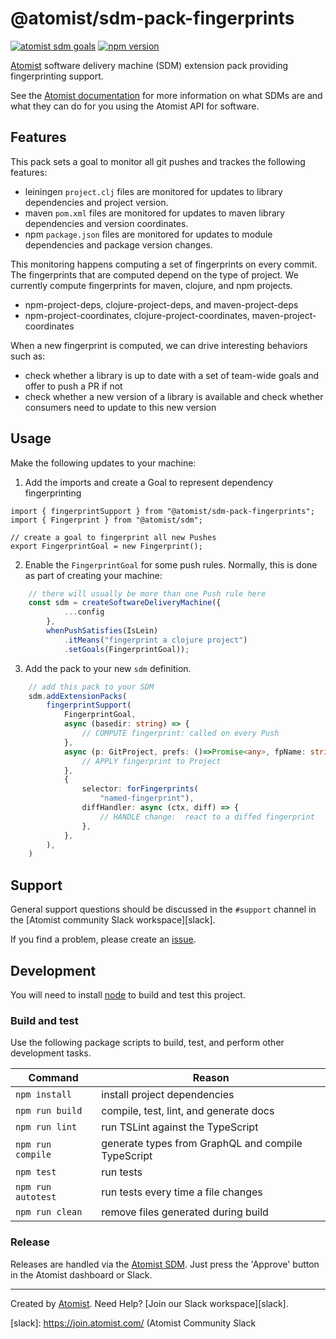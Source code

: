 # @atomist/sdm-pack-fingerprints

[![atomist sdm goals](http://badge.atomist.com/T29E48P34/atomist/sdm-pack-fingerprints/04e080df-3333-4783-82d3-a4c76637827b)](https://app.atomist.com/workspace/T29E48P34)
[![npm version](https://img.shields.io/npm/v/@atomist/sdm-pack-fingerprint/next.svg)](https://www.npmjs.com/package/@atomist/sdm-pack-fingerprint/v/next)

[Atomist][atomist] software delivery machine (SDM) extension pack
providing fingerprinting support.

See the [Atomist documentation][atomist-doc] for more information on
what SDMs are and what they can do for you using the Atomist API for
software.

[atomist-doc]: https://docs.atomist.com/ (Atomist Documentation)

## Features

This pack sets a goal to monitor all git pushes and trackes the following features:

* leiningen `project.clj` files are monitored for updates to library dependencies and project version.
* maven `pom.xml` files are monitored for updates to maven library dependencies and version coordinates.
* npm `package.json` files are monitored for updates to module dependencies and package version changes.

This monitoring happens computing a set of fingerprints on every commit.  The fingerprints that are computed
depend on the type of project.  We currently compute fingerprints for maven, clojure, and npm projects.

* npm-project-deps, clojure-project-deps, and maven-project-deps
* npm-project-coordinates, clojure-project-coordinates, maven-project-coordinates

When a new fingerprint is computed, we can drive interesting behaviors such as:

* check whether a library is up to date with a set of team-wide goals and offer to push a PR if not
* check whether a new version of a library is available and check whether consumers need to update to this new version

## Usage

Make the following updates to your machine:

1. Add the imports and create a Goal to represent dependency fingerprinting

```
import { fingerprintSupport } from "@atomist/sdm-pack-fingerprints";
import { Fingerprint } from "@atomist/sdm";

// create a goal to fingerprint all new Pushes
export FingerprintGoal = new Fingerprint();
```

2. Enable the `FingerprintGoal` for some push rules.  Normally, this is done as part of creating your machine:

```ts
    // there will usually be more than one Push rule here
    const sdm = createSoftwareDeliveryMachine({
            ...config
        },
        whenPushSatisfies(IsLein)
            .itMeans("fingerprint a clojure project")
            .setGoals(FingerprintGoal));

```

3.  Add the pack to your new `sdm` definition.  

```ts
    // add this pack to your SDM
    sdm.addExtensionPacks(
        fingerprintSupport(
            FingerprintGoal,
            async (basedir: string) => {
                // COMPUTE fingerprint: called on every Push
            },
            async (p: GitProject, prefs: ()=>Promise<any>, fpName: string) => {
                // APPLY fingerprint to Project
            },
            {
                selector: forFingerprints(
                    "named-fingerprint"),
                diffHandler: async (ctx, diff) => {
                    // HANDLE change:  react to a diffed fingerprint
                },
            },
        ),
    )
```

## Support

General support questions should be discussed in the `#support`
channel in the [Atomist community Slack workspace][slack].

If you find a problem, please create an [issue][].

[issue]: https://github.com/atomist/sdm-pack-fingerprints/issues

## Development

You will need to install [node][] to build and test this project.

[node]: https://nodejs.org/ (Node.js)

### Build and test

Use the following package scripts to build, test, and perform other
development tasks.

Command | Reason
------- | ------
`npm install` | install project dependencies
`npm run build` | compile, test, lint, and generate docs
`npm run lint` | run TSLint against the TypeScript
`npm run compile` | generate types from GraphQL and compile TypeScript
`npm test` | run tests
`npm run autotest` | run tests every time a file changes
`npm run clean` | remove files generated during build

### Release

Releases are handled via the [Atomist SDM][atomist-sdm].  Just press
the 'Approve' button in the Atomist dashboard or Slack.

[atomist-sdm]: https://github.com/atomist/atomist-sdm (Atomist Software Delivery Machine)

---

Created by [Atomist][atomist].
Need Help?  [Join our Slack workspace][slack].

[atomist]: https://atomist.com/ (Atomist - How Teams Deliver Software)
[slack]: https://join.atomist.com/ (Atomist Community Slack

